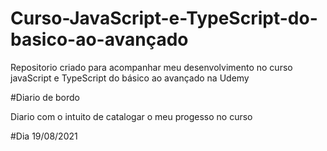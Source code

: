 # Curso-JavaScript-e-TypeScript-do-basico-ao-avançado

Repositorio criado para acompanhar meu desenvolvimento no curso javaScript e TypeScript do básico ao avançado na Udemy

#Diario de bordo

Diario com o intuito de catalogar o meu progesso no curso

#Dia 19/08/2021


